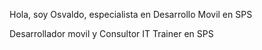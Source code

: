 Hola, soy Osvaldo, especialista en Desarrollo Movil en SPS

Desarrollador movil y Consultor IT Trainer en SPS
